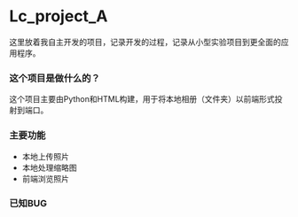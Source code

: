 # Lc_project_A
这里放着我自主开发的项目，记录开发的过程，记录从小型实验项目到更全面的应用程序。

### 这个项目是做什么的？
这个项目主要由Python和HTML构建，用于将本地相册（文件夹）以前端形式投射到端口。  

### 主要功能
- 本地上传照片
- 本地处理缩略图
- 前端浏览照片

### 已知BUG
